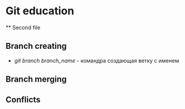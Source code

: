 # Git education
** Second file

## Branch creating

* *git branch branch_name* - командра создающая ветку с именем

## Branch merging

## Conflicts